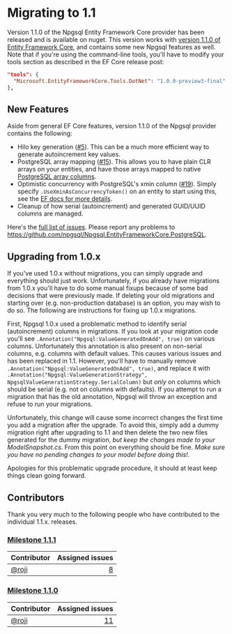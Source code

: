 # Migrating to 1.1

Version 1.1.0 of the Npgsql Entity Framework Core provider has been released and is available on nuget. This version works with [version 1.1.0 of Entity Framework Core](https://blogs.msdn.microsoft.com/dotnet/2016/10/25/announcing-entity-framework-core-1-1-preview-1/), and contains some new Npgsql features as well. Note that if you're using the command-line tools, you'll have to modify your tools section as described in the EF Core release post:

```json
"tools": {
  "Microsoft.EntityFrameworkCore.Tools.DotNet": "1.0.0-preview3-final"
},
```

## New Features

Aside from general EF Core features, version 1.1.0 of the Npgsql provider contains the following:

* Hilo key generation ([#5](https://github.com/npgsql/Npgsql.EntityFrameworkCore.PostgreSQL/issues/5)). This can be a much more efficient way to generate autoincrement key values.
* PostgreSQL array mapping ([#15](https://github.com/npgsql/Npgsql.EntityFrameworkCore.PostgreSQL/issues/15)). This allows you to have plain CLR arrays on your entities, and have those arrays mapped to native [PostgreSQL array columns](https://www.postgresql.org/docs/current/static/arrays.html).
* Optimistic concurrency with PostgreSQL's xmin column ([#19](https://github.com/npgsql/Npgsql.EntityFrameworkCore.PostgreSQL/issues/19)). Simply specify `.UseXminAsConcurrencyToken()` on an entity to start using this, see the [EF docs for more details](https://docs.efproject.net/en/latest/modeling/concurrency.html).
* Cleanup of how serial (autoincrement) and generated GUID/UUID columns are managed.

Here's the [full list of issues](https://github.com/npgsql/Npgsql.EntityFrameworkCore.PostgreSQL/milestone/3?closed=1). Please report any problems to <https://github.com/npgsql/Npgsql.EntityFrameworkCore.PostgreSQL>.

## Upgrading from 1.0.x

If you've used 1.0.x without migrations, you can simply upgrade and everything should just work. Unfortunately, if you already have migrations from 1.0.x you'll have to do some manual fixups because of some bad decisions that were previously made. If deleting your old migrations and starting over (e.g. non-production database) is an option, you may wish to do so. The following are instructions for fixing up 1.0.x migrations.

First, Npgsql 1.0.x used a problematic method to identify serial (autoincrement) columns in migrations. If you look at your migration code you'll see `.Annotation("Npgsql:ValueGeneratedOnAdd", true)` on various columns. Unfortunately this annotation is also present on non-serial columns, e.g. columns with default values. This causes various issues and has been replaced in 1.1. However, you'll have to manually remove `.Annotation("Npgsql:ValueGeneratedOnAdd", true)`, and replace it with `.Annotation("Npgsql:ValueGenerationStrategy", NpgsqlValueGenerationStrategy.SerialColumn)` but *only* on columns which should be serial (e.g. not on columns with defaults). If you attempt to run a migration that has the old annotation, Npgsql will throw an exception and refuse to run your migrations.

Unfortunately, this change will cause some incorrect changes the first time you add a migration after the upgrade. To avoid this, simply add a dummy migration right after upgrading to 1.1 and then delete the two new files generated for the dummy migration, *but keep the changes made to your ModelSnapshot.cs*. From this point on everything should be fine. *Make sure you have no pending changes to your model before doing this!*.

Apologies for this problematic upgrade procedure, it should at least keep things clean going forward.

## Contributors

Thank you very much to the following people who have contributed to the individual 1.1.x. releases.

### [Milestone 1.1.1](https://github.com/npgsql/EFCore.PG/issues?q=is%3Aissue+milestone%3A1.1.1)

Contributor                      | Assigned issues
-------------------------------- | ---------------:|
[@roji](https://github.com/roji) | [8](https://github.com/npgsql/EFCore.PG/issues?q=is%3Aissue+milestone%3A1.1.1+is%3Aclosed+assignee%3Aroji)

### [Milestone 1.1.0](https://github.com/npgsql/EFCore.PG/issues?q=is%3Aissue+milestone%3A1.1.0)

Contributor                      | Assigned issues
-------------------------------- | ---------------:|
[@roji](https://github.com/roji) | [11](https://github.com/npgsql/EFCore.PG/issues?q=is%3Aissue+milestone%3A1.1.0+is%3Aclosed+assignee%3Aroji)
